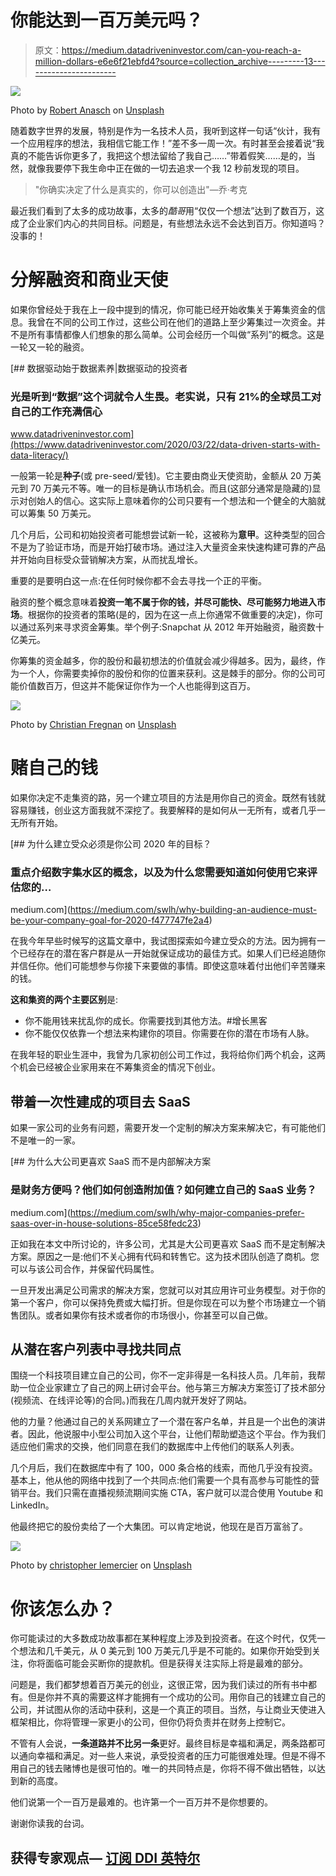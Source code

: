 # 你能达到一百万美元吗？

> 原文：<https://medium.datadriveninvestor.com/can-you-reach-a-million-dollars-e6e6f21ebfd4?source=collection_archive---------13----------------------->

![](img/cb8691e7c6d7dcb541de0c18454bc347.png)

Photo by [Robert Anasch](https://unsplash.com/@diesektion?utm_source=unsplash&utm_medium=referral&utm_content=creditCopyText) on [Unsplash](https://unsplash.com/s/photos/million-dollar?utm_source=unsplash&utm_medium=referral&utm_content=creditCopyText)

随着数字世界的发展，特别是作为一名技术人员，我听到这样一句话“伙计，我有一个应用程序的想法，我相信它能工作！”差不多一周一次。有时甚至会接着说“我真的不能告诉你更多了，我把这个想法留给了我自己……”带着假笑……是的，当然，就像我要停下我生命中正在做的一切去追求一个我 12 秒前发现的项目。

> "你确实决定了什么是真实的，你可以创造出"—乔·考克

最近我们看到了太多的成功故事，太多的*酷哥*用“仅仅一个想法”达到了数百万，这成了企业家们内心的共同目标。问题是，有些想法永远不会达到百万。你知道吗？没事的！

# 分解融资和商业天使

如果你曾经处于我在上一段中提到的情况，你可能已经开始收集关于筹集资金的信息。我曾在不同的公司工作过，这些公司在他们的道路上至少筹集过一次资金。并不是所有事情都像人们想象的那么简单。公司会经历一个叫做“系列”的概念。这是一轮又一轮的融资。

[](https://www.datadriveninvestor.com/2020/03/22/data-driven-starts-with-data-literacy/) [## 数据驱动始于数据素养|数据驱动的投资者

### 光是听到“数据”这个词就令人生畏。老实说，只有 21%的全球员工对自己的工作充满信心

www.datadriveninvestor.com](https://www.datadriveninvestor.com/2020/03/22/data-driven-starts-with-data-literacy/) 

一般第一轮是**种子**(或 pre-seed/爱钱)。它主要由商业天使资助，金额从 20 万美元到 70 万美元不等。唯一的目标是确认市场机会。而且(这部分通常是隐藏的)显示对创始人的信心。这实际上意味着你的公司只要有一个想法和一个健全的大脑就可以筹集 50 万美元。

几个月后，公司和初始投资者可能想尝试新一轮，这被称为**意甲**。这种类型的回合不是为了验证市场，而是开始打破市场。通过注入大量资金来快速构建可靠的产品并开始向目标受众营销解决方案，从而扰乱增长。

重要的是要明白这一点:在任何时候你都不会去寻找一个正的平衡。

融资的整个概念意味着**投资一笔不属于你的钱，并尽可能快、尽可能努力地进入市场**。根据你的投资者的策略(是的，因为在这一点上你通常不做重要的决定)，你可以通过系列来寻求资金筹集。举个例子:Snapchat 从 2012 年开始融资，融资数十亿美元。

你筹集的资金越多，你的股份和最初想法的价值就会减少得越多。因为，最终，作为一个人，你需要卖掉你的股份和你的位置来获利。这是棘手的部分。你的公司可能价值数百万，但这并不能保证你作为一个人也能得到这百万。

![](img/3b102d11b4b582eda58c20d385739b8f.png)

Photo by [Christian Fregnan](https://unsplash.com/@christianfregnan?utm_source=unsplash&utm_medium=referral&utm_content=creditCopyText) on [Unsplash](https://unsplash.com/s/photos/entrepreneur?utm_source=unsplash&utm_medium=referral&utm_content=creditCopyText)

# 赌自己的钱

如果你决定不走集资的路，另一个建立项目的方法是用你自己的资金。既然有钱就容易赚钱，创业这方面我就不深挖了。我要解释的是如何从一无所有，或者几乎一无所有开始。

[](https://medium.com/swlh/why-building-an-audience-must-be-your-company-goal-for-2020-f477747fe2a4) [## 为什么建立受众必须是你公司 2020 年的目标？

### 重点介绍数字集水区的概念，以及为什么您需要知道如何使用它来评估您的…

medium.com](https://medium.com/swlh/why-building-an-audience-must-be-your-company-goal-for-2020-f477747fe2a4) 

在我今年早些时候写的这篇文章中，我试图探索如今建立受众的方法。因为拥有一个已经存在的潜在客户群是从一开始就保证成功的最佳方式。如果人们已经追随你并信任你。他们可能想参与你接下来要做的事情。即使这意味着付出他们辛苦赚来的钱。

**这和集资的两个主要区别**是:

*   你不能用钱来扰乱你的成长。你需要找到其他方法。#增长黑客
*   你不能仅仅依靠一个想法来构建你的项目。你需要在你的潜在市场有人脉。

在我年轻的职业生涯中，我曾为几家初创公司工作过，我将给你们两个机会，这两个机会已经被企业家用来在不筹集资金的情况下创业。

## 带着一次性建成的项目去 SaaS

如果一家公司的业务有问题，需要开发一个定制的解决方案来解决它，有可能他们不是唯一的一家。

[](https://medium.com/swlh/why-major-companies-prefer-saas-over-in-house-solutions-85ce58fedc23) [## 为什么大公司更喜欢 SaaS 而不是内部解决方案

### 是财务方便吗？他们如何创造附加值？如何建立自己的 SaaS 业务？

medium.com](https://medium.com/swlh/why-major-companies-prefer-saas-over-in-house-solutions-85ce58fedc23) 

正如我在本文中所讨论的，许多公司，尤其是大公司更喜欢 SaaS 而不是定制解决方案。原因之一是:他们不关心拥有代码和转售它。这为技术团队创造了商机。您可以与该公司合作，并保留代码属性。

一旦开发出满足公司需求的解决方案，您就可以对其应用许可业务模型。对于你的第一个客户，你可以保持免费或大幅打折。但是你现在可以为整个市场建立一个销售团队。或者如果你有技术或者你的市场很小，你甚至可以自己做。

## 从潜在客户列表中寻找共同点

围绕一个科技项目建立自己的公司，你不一定非得是一名科技人员。几年前，我帮助一位企业家建立了自己的网上研讨会平台。他与第三方解决方案签订了技术部分(视频流、在线评论等)的合同。)而我在几周内就开发好了网站。

他的力量？他通过自己的关系网建立了一个潜在客户名单，并且是一个出色的演讲者。因此，他说服中小型公司加入这个平台，让他们帮助塑造这个平台。作为我们适应他们需求的交换，他们同意在我们的数据库中上传他们的联系人列表。

几个月后，我们在数据库中有了 100，000 条合格的线索，而他几乎没有投资。基本上，他从他的网络中找到了一个共同点:他们需要一个具有高参与可能性的营销平台。我们只需在直播视频流期间实施 CTA，客户就可以混合使用 Youtube 和 LinkedIn。

他最终把它的股份卖给了一个大集团。可以肯定地说，他现在是百万富翁了。

![](img/6b059b9c6dddc8db391e3bd8a3d5c0cb.png)

Photo by [christopher lemercier](https://unsplash.com/@elevantarts?utm_source=medium&utm_medium=referral) on [Unsplash](https://unsplash.com?utm_source=medium&utm_medium=referral)

# 你该怎么办？

你可能读过的大多数成功故事都在某种程度上涉及到投资者。在这个时代，仅凭一个想法和几千美元，从 0 美元到 100 万美元几乎是不可能的。如果你开始受到关注，你将面临可能会买断你的提款机。但是获得关注实际上将是最难的部分。

问题是，我们都梦想着百万美元的创业，这很正常，因为我们读过的所有书中都有。但是你并不真的需要这样才能拥有一个成功的公司。用你自己的钱建立自己的公司，并试图从你的活动中获利，这是一个真正的项目。当然，与让商业天使进入框架相比，你将管理一家更小的公司，但你仍将负责并在财务上控制它。

不管有人会说，**一条道路并不比另一条**更好。最终目标是幸福和满足，两条路都可以通向幸福和满足。对一些人来说，承受投资者的压力可能很难处理。但是不得不用自己的钱去赌博也是很可怕的。唯一的共同特点是，你将不得不做出牺牲，以达到新的高度。

他们说第一个一百万是最难的。也许第一个一百万并不是你想要的。

谢谢你读我的台词。

## 获得专家观点— [订阅 DDI 英特尔](https://datadriveninvestor.com/ddi-intel)